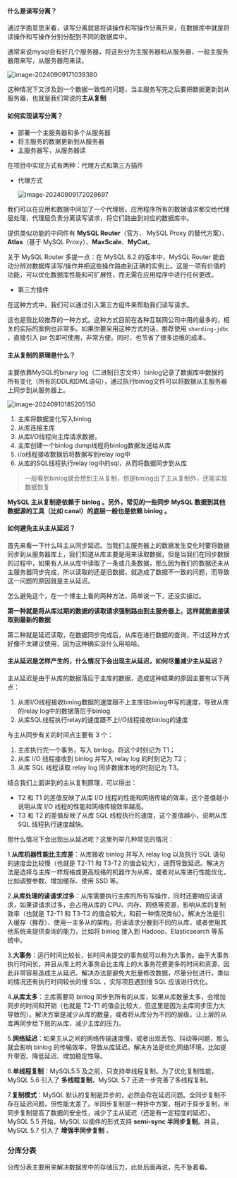 #### 什么是读写分离？

通过字面意思来看，读写分离就是将读操作和写操作分离开来，在数据库中就是将读操作和写操作分别分配到不同的数据库中。

通常来说mysql会有好几个服务器，将这些分为主服务器和从服务器，一般主服务器用来写，从服务器用来读。

![image-20240909171039380](C:\Users\Administrator\AppData\Roaming\Typora\typora-user-images\image-20240909171039380.png)

这种情况下又涉及到一个数据一致性的问题，当主服务写完之后要把数据更新到从服务器，也就是我们常说的**主从复制**

#### 如何实现读写分离？

- 部署一个主服务器和多个从服务器
- 将主服务的数据更新到从服务器
- 主服务器写，从服务器读

在项目中实现方式有两种：代理方式和第三方插件

- 代理方式

  ![image-20240909172028697](C:\Users\Administrator\AppData\Roaming\Typora\typora-user-images\image-20240909172028697.png)

我们可以在应用和数据中间加了一个代理层。应用程序所有的数据请求都交给代理层处理，代理层负责分离读写请求，将它们路由到对应的数据库中。

提供类似功能的中间件有 **MySQL Router**（官方， MySQL Proxy 的替代方案）、**Atlas**（基于 MySQL Proxy）、**MaxScale**、**MyCat**。

关于 MySQL Router 多提一点：在 MySQL 8.2 的版本中，MySQL Router 能自动分辨对数据库读写/操作并把这些操作路由到正确的实例上。这是一项有价值的功能，可以优化数据库性能和可扩展性，而无需在应用程序中进行任何更改。

- 第三方插件

在这种方式中，我们可以通过引入第三方组件来帮助我们读写请求。

这也是我比较推荐的一种方式。这种方式目前在各种互联网公司中用的最多的，相关的实际的案例也非常多。如果你要采用这种方式的话，推荐使用 `sharding-jdbc` ，直接引入 jar 包即可使用，非常方便。同时，也节省了很多运维的成本。

#### 主从复制的原理是什么？

主要依靠MySQL的binary log（二进制日志文件）binlog记录了数据库中数据的所有变化（所有的DDL和DML语句），通过执行binlog文件可以将数据从主服务器上同步到从服务器上。

![image-20240910185205150](C:\Users\Administrator\AppData\Roaming\Typora\typora-user-images\image-20240910185205150.png)

1. 主库将数据变化写入binlog
2. 从库连接主库
3. 从库I/O线程向主库请求数据，
4. 主库创建一个binlog dump线程将binlog数据发送给从库
5. i/o线程接收数据后将数据写到relay log中
6. 从库的SQL线程执行relay log中的sql，从而将数据同步到从库

> 一般看到binlog就会想到主从复制，但是binlog出了主从复制外，还能实现数据恢复

**MySQL 主从复制是依赖于 binlog 。另外，常见的一些同步 MySQL 数据到其他数据源的工具（比如 canal）的底层一般也是依赖 binlog 。**

#### 如何避免主从主从延迟？

首先来看一下什么叫主从同步延迟。当我们主服务器上的数据发生变化时要将数据同步到从服务器库上，我们知道从库主要是用来读取数据，但是当我们在同步数据的过程中，如果有人从从库中读取了一条或几条数据，那么因为我们的数据还未从主服务器同步完成，所以读取的还是旧数据，就造成了数据不一致的问题，而导致这一问题的原因就是主从延迟。

怎么避免这个，在一个博主上看的两种方法，简单说一下，还没实操过。

**第一种就是将从库过期的数据的读取请求强制路由到主服务器上，这样就能直接读取到最新的数据**

第二种就是延迟读取，在数据同步完成后，从库在进行数据的查询，不过这种方式好像不太建议使用，因为这种确实没什么用哈哈。

#### 主从延迟是怎样产生的，什么情况下会出现主从延迟，如何尽量减少主从延迟？

主从延迟是由于从库的数据落后于主库的数据，造成这种结果的原因主要有以下两点：

1. 从库I/O线程接收binlog数据的速度跟不上主库往binlog中写的速度，导致从库的relay log中的数据落后于binlog
2. 从库SQL线程执行relay的速度跟不上I/O线程接收binlog的速度

与主从同步有关的时间点主要有 3 个：

1. 主库执行完一个事务，写入 binlog，将这个时刻记为 T1；
2. 从库 I/O 线程接收到 binlog 并写入 relay log 的时刻记为 T2；
3. 从库 SQL 线程读取 relay log 同步数据本地的时刻记为 T3。

结合我们上面讲到的主从复制原理，可以得出：

- T2 和 T1 的差值反映了从库 I/O 线程的性能和网络传输的效率，这个差值越小说明从库 I/O 线程的性能和网络传输效率越高。
- T3 和 T2 的差值反映了从库 SQL 线程执行的速度，这个差值越小，说明从库 SQL 线程执行速度越快。

那什么情况下会出现出从延迟呢？这里列举几种常见的情况：

1.**从库机器性能比主库差**：从库接收 binlog 并写入 relay log 以及执行 SQL 语句的速度会比较慢（也就是 T2-T1 和 T3-T2 的值会较大），进而导致延迟。解决方法是选择与主库一样规格或更高规格的机器作为从库，或者对从库进行性能优化，比如调整参数、增加缓存、使用 SSD 等。

2.**从库处理的读请求过多**：从库需要执行主库的所有写操作，同时还要响应读请求，如果读请求过多，会占用从库的 CPU、内存、网络等资源，影响从库的复制效率（也就是 T2-T1 和 T3-T2 的值会较大，和前一种情况类似）。解决方法是引入缓存（推荐）、使用一主多从的架构，将读请求分散到不同的从库，或者使用其他系统来提供查询的能力，比如将 binlog 接入到 Hadoop、Elasticsearch 等系统中。

3.**大事务**：运行时间比较长，长时间未提交的事务就可以称为大事务。由于大事务执行时间长，并且从库上的大事务会比主库上的大事务花费更多的时间和资源，因此非常容易造成主从延迟。解决办法是避免大批量修改数据，尽量分批进行。类似的情况还有执行时间较长的慢 SQL ，实际项目遇到慢 SQL 应该进行优化。

4.**从库太多**：主库需要将 binlog 同步到所有的从库，如果从库数量太多，会增加同步的时间和开销（也就是 T2-T1 的值会比较大，但这里是因为主库同步压力大导致的）。解决方案是减少从库的数量，或者将从库分为不同的层级，让上层的从库再同步给下层的从库，减少主库的压力。

5.**网络延迟**：如果主从之间的网络传输速度慢，或者出现丢包、抖动等问题，那么就会影响 binlog 的传输效率，导致从库延迟。解决方法是优化网络环境，比如提升带宽、降低延迟、增加稳定性等。

6.**单线程复制**：MySQL5.5 及之前，只支持单线程复制。为了优化复制性能，MySQL 5.6 引入了 **多线程复制**，MySQL 5.7 还进一步完善了多线程复制。

7.**复制模式**：MySQL 默认的复制是异步的，必然会存在延迟问题。全同步复制不存在延迟问题，但性能太差了。半同步复制是一种折中方案，相对于异步复制，半同步复制提高了数据的安全性，减少了主从延迟（还是有一定程度的延迟）。MySQL 5.5 开始，MySQL 以插件的形式支持 **semi-sync 半同步复制**。并且，MySQL 5.7 引入了 **增强半同步复制** 。

### 分库分表

分库分表主要用来解决数据库中的存储压力，此处后面再说，先不急着看。